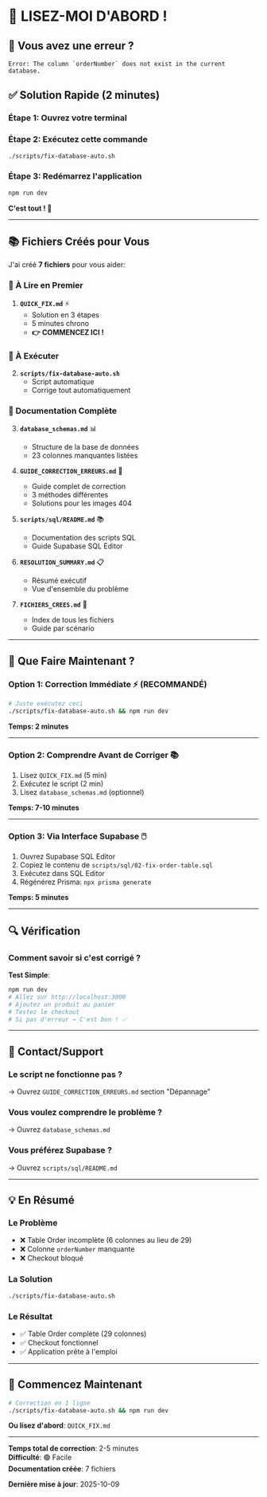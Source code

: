 # 👋 LISEZ-MOI D'ABORD !

## 🚨 Vous avez une erreur ?

```
Error: The column `orderNumber` does not exist in the current database.
```

## ✅ Solution Rapide (2 minutes)

### Étape 1: Ouvrez votre terminal

### Étape 2: Exécutez cette commande
```bash
./scripts/fix-database-auto.sh
```

### Étape 3: Redémarrez l'application
```bash
npm run dev
```

**C'est tout ! 🎉**

---

## 📚 Fichiers Créés pour Vous

J'ai créé **7 fichiers** pour vous aider:

### 🚀 À Lire en Premier
1. **`QUICK_FIX.md`** ⚡
   - Solution en 3 étapes
   - 5 minutes chrono
   - **👉 COMMENCEZ ICI !**

### 🤖 À Exécuter
2. **`scripts/fix-database-auto.sh`**
   - Script automatique
   - Corrige tout automatiquement

### 📖 Documentation Complète
3. **`database_schemas.md`** 📊
   - Structure de la base de données
   - 23 colonnes manquantes listées

4. **`GUIDE_CORRECTION_ERREURS.md`** 🔧
   - Guide complet de correction
   - 3 méthodes différentes
   - Solutions pour les images 404

5. **`scripts/sql/README.md`** 📚
   - Documentation des scripts SQL
   - Guide Supabase SQL Editor

6. **`RESOLUTION_SUMMARY.md`** 📋
   - Résumé exécutif
   - Vue d'ensemble du problème

7. **`FICHIERS_CREES.md`** 📁
   - Index de tous les fichiers
   - Guide par scénario

---

## 🎯 Que Faire Maintenant ?

### Option 1: Correction Immédiate ⚡ (RECOMMANDÉ)
```bash
# Juste exécutez ceci
./scripts/fix-database-auto.sh && npm run dev
```

**Temps: 2 minutes**

---

### Option 2: Comprendre Avant de Corriger 📚
1. Lisez `QUICK_FIX.md` (5 min)
2. Exécutez le script (2 min)
3. Lisez `database_schemas.md` (optionnel)

**Temps: 7-10 minutes**

---

### Option 3: Via Interface Supabase 🖱️
1. Ouvrez Supabase SQL Editor
2. Copiez le contenu de `scripts/sql/02-fix-order-table.sql`
3. Exécutez dans SQL Editor
4. Régénérez Prisma: `npx prisma generate`

**Temps: 5 minutes**

---

## 🔍 Vérification

### Comment savoir si c'est corrigé ?

**Test Simple**:
```bash
npm run dev
# Allez sur http://localhost:3000
# Ajoutez un produit au panier
# Testez le checkout
# Si pas d'erreur → C'est bon ! ✅
```

---

## 📱 Contact/Support

### Le script ne fonctionne pas ?
→ Ouvrez `GUIDE_CORRECTION_ERREURS.md` section "Dépannage"

### Vous voulez comprendre le problème ?
→ Ouvrez `database_schemas.md`

### Vous préférez Supabase ?
→ Ouvrez `scripts/sql/README.md`

---

## 💡 En Résumé

### Le Problème
- ❌ Table Order incomplète (6 colonnes au lieu de 29)
- ❌ Colonne `orderNumber` manquante
- ❌ Checkout bloqué

### La Solution
```bash
./scripts/fix-database-auto.sh
```

### Le Résultat
- ✅ Table Order complète (29 colonnes)
- ✅ Checkout fonctionnel
- ✅ Application prête à l'emploi

---

## 🚀 Commencez Maintenant

```bash
# Correction en 1 ligne
./scripts/fix-database-auto.sh && npm run dev
```

**Ou lisez d'abord**: `QUICK_FIX.md`

---

**Temps total de correction**: 2-5 minutes  
**Difficulté**: 🟢 Facile  
**Documentation créée**: 7 fichiers

**Dernière mise à jour**: 2025-10-09
